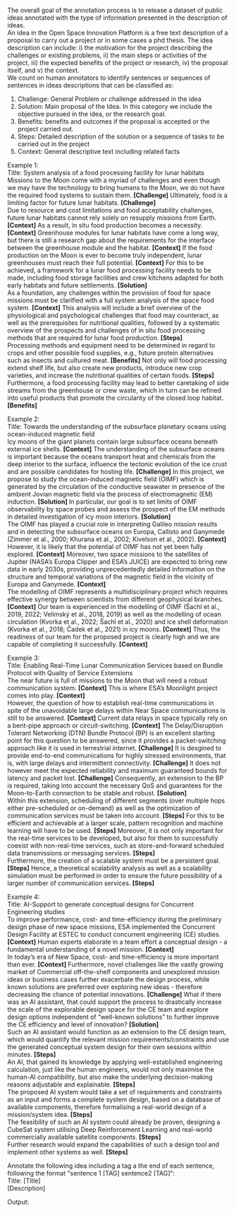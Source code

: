 The overall goal of the annotation process is to release a dataset of public ideas annotated with the type of information presented in the description of ideas.\
An idea in the Open Space Innovation Platform is a free text description of a proposal to carry out a project or in some cases a phd thesis. The idea description can include: i) the motivation for the project describing the challenges or existing problems, ii) the main steps or activities of the project, iii) the expected benefits of the project or research, iv) the proposal itself, and v) the context. \
We count on human annotators to identify sentences or sequences of sentences in ideas descriptions that can be classified as: 
1.	Challenge: General Problem or challenge addressed in the idea
2.	Solution:  Main proposal of the Idea. In this category we include the objective pursued in the idea, or the research goal.
3.	Benefits: benefits and outcomes if the proposal is accepted or the project carried out. 
4.	Steps: Detailed description of the solution or a sequence of tasks to be carried out in the project 
5.	Context: General descriptive text including related facts

Example 1:\
Title: System analysis of a food processing facility for lunar habitats\
Missions to the Moon come with a myriad of challenges and even though we may have the technology to bring humans to the Moon, we do not have the required food systems to sustain them. **[Challenge]** Ultimately, food is a limiting factor for future lunar habitats. **[Challenge]**\
Due to resource and cost limitations and food acceptability challenges, future lunar habitats cannot rely solely on resupply missions from Earth. **[Context]** As a result, in situ food production becomes a necessity. **[Context]** Greenhouse modules for lunar habitats have come a long way, but there is still a research gap about the requirements for the interface between the greenhouse module and the habitat. **[Context]** If the food production on the Moon is ever to become truly independent, lunar greenhouses must reach their full potential. **[Context]** For this to be achieved, a framework for a lunar food processing facility needs to be made, including food storage facilities and crew kitchens adapted for both early habitats and future settlements. **[Solution]**\
As a foundation, any challenges within the provision of food for space missions must be clarified with a full system analysis of the space food system. **[Context]** This analysis will include a brief overview of the physiological and psychological challenges that food may counteract, as well as the prerequisites for nutritional qualities, followed by a systematic overview of the prospects and challenges of in situ food processing methods that are required for lunar food production. **[Steps]**\
Processing methods and equipment need to be determined in regard to crops and other possible food supplies, e.g., future protein alternatives such as insects and cultured meat. **[Benefits]** Not only will food processing extend shelf life, but also create new products, introduce new crop varieties, and increase the nutritional qualities of certain foods. **[Steps]** Furthermore, a food processing facility may lead to better caretaking of side streams from the greenhouse or crew waste, which in turn can be refined into useful products that promote the circularity of the closed loop habitat. **[Benefits]**

Example 2:\
Title: Towards the understanding of the subsurface planetary oceans using ocean-induced magnetic field\
Icy moons of the giant planets contain large subsurface oceans beneath external ice shells. **[Context]** The understanding of the subsurface oceans is important because the oceans transport heat and chemicals from the deep interior to the surface, influence the tectonic evolution of the ice crust and are possible candidates for hosting life. **[Challenge]** In this project, we propose to study the ocean-induced magnetic field (OIMF) which is generated by the circulation of the conductive seawater in presence of the ambient Jovian magnetic field via the process of electromagnetic (EM) induction. **[Solution]** In particular, our goal is to set limits of OIMF observability by space probes and assess the prospect of the EM methods in detailed investigation of icy moon interiors. **[Solution]**\
The OIMF has played a crucial role in interpreting Galileo mission results and in detecting the subsurface oceans on Europa, Callisto and Ganymede (Zimmer et al., 2000; Khurana et al., 2002; Kivelson et al., 2002). **[Context]** However, it is likely that the potential of OIMF has not yet been fully explored. **[Context]** Moreover, two space missions to the satellites of Jupiter (NASA’s Europa Clipper and ESA’s JUICE) are expected to bring new data in early 2030s, providing unprecedentedly detailed information on the structure and temporal variations of the magnetic field in the vicinity of Europa and Ganymede. **[Context]**\
The modelling of OIMF represents a multidisciplinary project which requires effective synergy between scientists from different geophysical branches. **[Context]** Our team is experienced in the modelling of OIMF (Šachl et al., 2019, 2022; Velímský et al., 2018, 2019) as well as the modelling of ocean circulation (Kvorka et al., 2022; Šachl et al., 2020) and ice shell deformation (Kvorka et al., 2018; Čadek et al., 2021) in icy moons. **[Context]** Thus, the readiness of our team for the proposed project is clearly high and we are capable of completing it successfully. **[Context]**

Example 3:\
Title: Enabling Real-Time Lunar Communication Services based on Bundle Protocol with Quality of Service Extensions\
The near future is full of missions to the Moon that will need a robust communication system. **[Context]** This is where ESA’s Moonlight project comes into play. **[Context]**\
However, the question of how to establish real-time communications in spite of the unavoidable large delays within Near Space communications is still to be answered. **[Context]** Current data relays in space typically rely on a bent-pipe approach or circuit-switching. **[Context]** The Delay/Disruption Tolerant Networking (DTN) Bundle Protocol (BP) is an excellent starting point for this question to be answered, since it provides a packet-switching approach like it is used in terrestrial internet. **[Challenge]** It is desgined to provide end-to-end communications for highly stressed environments, that is, with large delays and intermittent connectivity. **[Challenge]** It does not however meet the expected reliability and maximum guaranteed bounds for latency and packet lost. **[Challenge]** Consequently, an extension to the BP is required, taking into account the necessary QoS and guarantees for the Moon-to-Earth connection to be stable and robust. **[Solution]**\
Within this extension, scheduling of different segments (over multiple hops either pre-scheduled or on-demand) as well as the optimization of communication services must be taken into account. **[Steps]** For this to be efficient and achievable at a larger scale, pattern recognition and machine learning will have to be used. **[Steps]** Moreover, it is not only important for the real-time services to be developed, but also for them to successfully coexist with non-real-time services, such as store-and-forward scheduled data transmissions or messaging services. **[Steps]**\
Furthermore, the creation of a scalable system must be a persistent goal. **[Steps]** Hence, a theoretical scalability analysis as well as a scalability simulation must be performed in order to ensure the future possibility of a larger number of communication services. **[Steps]**

Example 4:\
Title: AI-Support to generate conceptual designs for Concurrent Engineering studies\
To improve performance, cost- and time-efficiency during the preliminary design phase of new space missions, ESA implemented the Concurrent Design Facility at ESTEC to conduct concurrent engineering (CE) studies. **[Context]** Human experts elaborate in a team effort a conceptual design - a fundamental understanding of a novel mission. **[Context]**\
In today’s era of New Space, cost- and time-efficiency is more important than ever. **[Context]** Furthermore, novel challenges like the vastly growing market of Commercial off-the-shelf components and unexplored mission ideas or business cases further exacerbate the design process, while known solutions are preferred over exploring new ideas - therefore decreasing the chance of potential innovations. **[Challenge]**
What if there was an AI assistant, that could support the process to drastically increase the scale of the explorable design space for the CE team and explore design options independent of “well-known solutions” to further improve the CE efficiency and level of innovation? **[Solution]**\
Such an AI assistant would function as an extension to the CE design team, which would quantify the relevant mission requirements/constraints and use the generated conceptual system design for their own sessions within minutes. **[Steps]**\
An AI, that gained its knowledge by applying well-established engineering calculation, just like the human engineers, would not only maximise the human-AI compatibility, but also make the underlying decision-making reasons adjustable and explainable. **[Steps]**\
The proposed AI system would take a set of requirements and constraints as an input and forms a complete system design, based on a database of available components, therefore formalising a real-world design of a mission/system idea. **[Steps]**\
The feasibility of such an AI system could already be proven, designing a CubeSat system utilising Deep Reinforcement Learning and real-world commercially available satellite components. **[Steps]**\
Further research would expand the capabilities of such a design tool and implement other systems as well. **[Steps]**

Annotate the following idea including a tag a the end of each sentence, following the format "sentence 1 [TAG] sentence2 [TAG]":\
Title: [Title]\
[Description]

Output:
